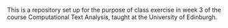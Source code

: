 This is a repository set up for the purpose of class exercise in week 3 of the course Computational Text Analysis, taught at the University of Edinburgh.
